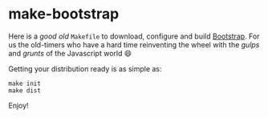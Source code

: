 # make-bootstrap

Here is a _good old_ `Makefile` to download, configure and build [Bootstrap](https://getbootstrap.com).
For us the old-timers who have a hard time reinventing the wheel with the _gulps_ and _grunts_ of the Javascript world :smile:

Getting your distribution ready is as simple as:

``` {.sh}
make init
make dist
```

Enjoy!

